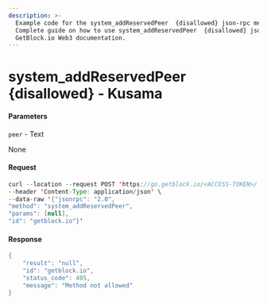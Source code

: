 ```yaml
---
description: >-
  Example code for the system_addReservedPeer  {disallowed} json-rpc method.
  Сomplete guide on how to use system_addReservedPeer  {disallowed} json-rpc in
  GetBlock.io Web3 documentation.
---
```


# system\_addReservedPeer {disallowed} - Kusama

#### Parameters

`peer` - Text

None

#### Request

```java
curl --location --request POST 'https://go.getblock.io/<ACCESS-TOKEN>/' \
--header 'Content-Type: application/json' \ 
--data-raw '{"jsonrpc": "2.0",
"method": "system_addReservedPeer",
"params": [null],
"id": "getblock.io"}'
```

#### Response

```java
{
    "result": "null",
    "id": "getblock.io",
    "status_code": 405,
    "message": "Method not allowed"
}
```
